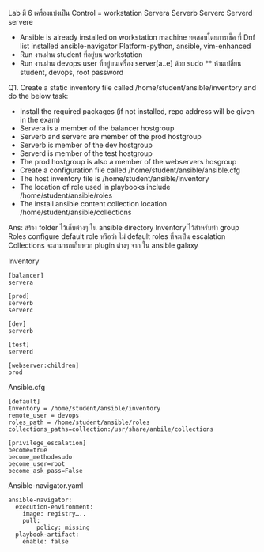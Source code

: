 Lab มี 6 เครื่องแบ่งเป็น
Control = workstation
Servera
Serverb
Serverc
Serverd
servere


-	Ansible is already installed on workstation machine
ทดสอบโดยการเช็ค ที่
Dnf list installed ansible-navigator
Platform-python, ansible, vim-enhanced
-	Run งานผ่าน student ที่อยู่บน workstation
-	Run งานผ่าน devops user ที่อยู่บนเครื่อง server[a..e] ด้วย sudo
** ห้ามเปลี่ยน student, devops, root password

Q1. Create a static inventory file called /home/student/ansible/inventory and do the below task:
-	Install the required packages (if not installed, repo address will be given in the exam)
-	Servera is a member of the balancer hostgroup
-	Serverb and serverc are member of the prod hostgroup
-	Serverb is member of the dev hostgroup
-	Serverd is member of the test hostgroup
-	The prod hostgroup is also a member of the webservers hosgroup
-	Create a configuration file called /home/student/ansible/ansible.cfg
-	The host inventory file is /home/student/ansible/inventory
-	The location of role used in playbooks include /home/student/ansible/roles
-	The install ansible content collection location /home/student/ansible/collections

Ans:
สร้าง folder ไว้เก็บต่างๆ ใน ansible directory
Inventory ไว้สำหรับทำ group
Roles configure default role หรือว่า ไม่ default roles ที่จะเป็น escalation
Collections จะสามารถเก็บพวก plugin ต่างๆ จาก ใน ansible galaxy 

Inventory
```
[balancer]
servera

[prod]
serverb
serverc

[dev]
serverb

[test]
serverd

[webserver:children]
prod
```

Ansible.cfg
```
[default]
Inventory = /home/student/ansible/inventory
remote_user = devops
roles_path = /home/student/ansible/roles
collections_paths=collection:/usr/share/anbile/collections

[privilege_escalation]
become=true
become_method=sudo
become_user=root
become_ask_pass=False
```


Ansible-navigator.yaml
```
ansible-navigator:
  execution-environment:
    image: registry…..
    pull:
        policy: missing
  playbook-artifact:
    enable: false
```
 
